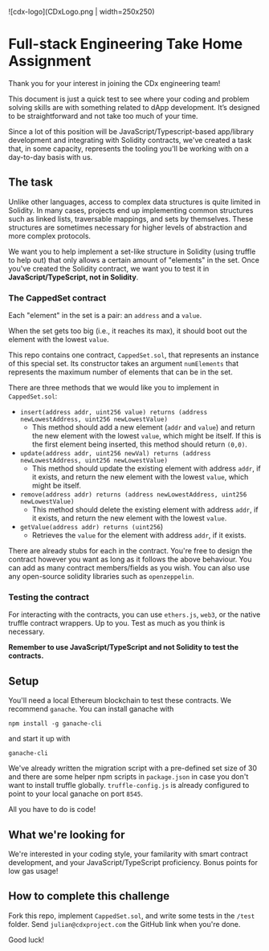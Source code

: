 ![cdx-logo](CDxLogo.png | width=250x250)

# Full-stack Engineering Take Home Assignment
Thank you for your interest in joining the CDx engineering team!

This document is just a quick test to see where your coding and problem solving skills are with something related to dApp development. It’s designed to be straightforward and not take too much of your time. 

Since a lot of this position will be JavaScript/Typescript-based app/library development and integrating with Solidity contracts, we've created a task that, in some capacity, represents the tooling you'll be working with on a day-to-day basis with us. 

## The task
Unlike other languages, access to complex data structures is quite limited in Solidity. In many cases, projects end up implementing common structures such as linked lists, traversable mappings, and sets by themselves. These structures are sometimes necessary for higher levels of abstraction and more complex protocols.

We want you to help implement a set-like structure in Solidity (using truffle to help out) that only allows a certain amount of "elements" in the set. Once you've created the Solidity contract, we want you to test it in **JavaScript/TypeScript, not in Solidity**.

### The CappedSet contract

Each "element" in the set is a pair: an `address` and a `value`. 

When the set gets too big (i.e., it reaches its max), it should boot out the element with the lowest `value`. 

This repo contains one contract, `CappedSet.sol`, that represents an instance of this special set. Its constructor takes an argument `numElements` that represents the maximum number of elements that can be in the set.

 There are three methods that we would like you to implement in `CappedSet.sol`: 

-  `insert(address addr, uint256 value) returns (address newLowestAddress, uint256 newLowestValue)` 
    - This method should add a new element (`addr` and `value`) and return the new element with the lowest `value`, which might be itself. If this is the first element being inserted, this method should return `(0,0)`. 
- `update(address addr, uint256 newVal) returns (address newLowestAddress, uint256 newLowestValue)`
    - This method should update the existing element with address `addr`, if it exists, and return the new element with the lowest `value`, which might be itself. 
- `remove(address addr) returns (address newLowestAddress, uint256 newLowestValue)`
    -  This method should delete the existing element with address `addr`, if it exists, and return the new element with the lowest `value`. 
- `getValue(address addr) returns (uint256`)
    - Retrieves the `value` for the element with address `addr`, if it exists. 

There are already stubs for each in the contract. You're free to design the contract however you want as long as it follows the above behaviour. You can add as many contract members/fields as you wish. You can also use any open-source solidity libraries such as `openzeppelin`. 

### Testing the contract

For interacting with the contracts, you can use `ethers.js`, `web3`, or the native truffle contract wrappers. Up to you. Test as much as you think is necessary. 

**Remember to use JavaScript/TypeScript and not Solidity to test the contracts.**

## Setup
You'll need a local Ethereum blockchain to test these contracts. We recommend `ganache`. You can install ganache with 

`npm install -g ganache-cli` 

and start it up with 

`ganache-cli`

We've already written the migration script with a pre-defined set size of 30 and there are some helper npm scripts in `package.json` in case you don't want to install truffle globally. `truffle-config.js` is already configured to point to your local ganache on port `8545`.

All you have to do is code!

## What we're looking for
We're interested in your coding style, your familarity with smart contract development, and your JavaScript/TypeScript proficiency. Bonus points for low gas usage!

## How to complete this challenge
Fork this repo, implement `CappedSet.sol`, and write some tests in the `/test` folder. Send `julian@cdxproject.com` the GitHub link when you're done. 

Good luck!
